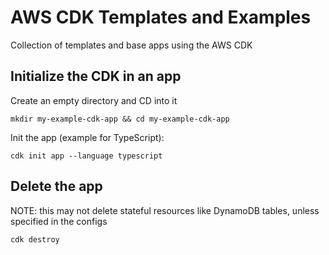 # AWS CDK Templates and Examples

Collection of templates and base apps using the AWS CDK

## Initialize the CDK in an app

Create an empty directory and CD into it

```
mkdir my-example-cdk-app && cd my-example-cdk-app
```

Init the app (example for TypeScript):

```
cdk init app --language typescript
```

## Delete the app

NOTE: this may not delete stateful resources like DynamoDB tables, unless specified in the configs

```
cdk destroy
```

